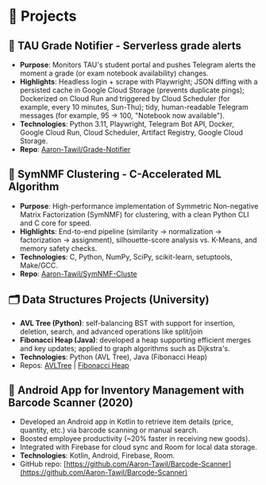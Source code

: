 # 🧪 Projects

## 🔔 TAU Grade Notifier - Serverless grade alerts

- **Purpose**: Monitors TAU's student portal and pushes Telegram alerts the moment a grade (or exam notebook availability) changes.
- **Highlights**: Headless login + scrape with Playwright; JSON diffing with a persisted cache in Google Cloud Storage (prevents duplicate pings); Dockerized on Cloud Run and triggered by Cloud Scheduler (for example, every 10 minutes, Sun-Thu); tidy, human-readable Telegram messages (for example, 95 -> 100, "Notebook now available").
- **Technologies**: Python 3.11, Playwright, Telegram Bot API, Docker, Google Cloud Run, Cloud Scheduler, Artifact Registry, Google Cloud Storage.
- **Repo**: [Aaron-Tawil/Grade-Notifier](https://github.com/Aaron-Tawil/Grade-Notifier)

## 🧠 SymNMF Clustering - C-Accelerated ML Algorithm

- **Purpose**: High-performance implementation of Symmetric Non-negative Matrix Factorization (SymNMF) for clustering, with a clean Python CLI and C core for speed.
- **Highlights**: End-to-end pipeline (similarity -> normalization -> factorization -> assignment), silhouette-score analysis vs. K-Means, and memory safety checks.
- **Technologies**: C, Python, NumPy, SciPy, scikit-learn, setuptools, Make/GCC.
- **Repo**: [Aaron-Tawil/SymNMF-Cluste](https://github.com/Aaron-Tawil/SymNMF-Cluster)


## 🗂️  Data Structures Projects (University)

- **AVL Tree (Python)**: self-balancing BST with support for insertion, deletion, search, and advanced operations like split/join
- **Fibonacci Heap (Java)**: developed a heap supporting efficient merges and key updates; applied to graph algorithms such as Dijkstra's.
- **Technologies**: Python (AVL Tree), Java (Fibonacci Heap)
- Repos: [AVLTree](https://github.com/Aaron-Tawil/AVLTree) | [Fibonacci Heap](https://github.com/haimtoledano1/FibonacciHeaps)

## 📱 Android App for Inventory Management with Barcode Scanner (2020)

- Developed an Android app in Kotlin to retrieve item details (price, quantity, etc.) via barcode scanning or manual search.
- Boosted employee productivity (~20% faster in receiving new goods).
- Integrated with Firebase for cloud sync and Room for local data storage.
- **Technologies**: Kotlin, Android, Firebase, Room.
- GitHub repo: [https://github.com/Aaron-Tawil/Barcode-Scanner](https://github.com/Aaron-Tawil/Barcode-Scanner)
